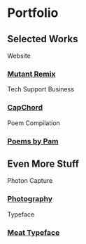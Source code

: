 <head>
    <title>Portfolio | Vale.Rocks</title>
    <meta property="og:title" content="Portfolio | Vale.Rocks"/>
    <meta name="description" content="The internet website of Declan Chidlow, known online as Vale. Within this digital domain, I document my thoughts, musings, and otherwise unhinged ramblings. I hope you stick around and find at least something intriguing here. I've put a lot of time into it. " />
    <meta property="og:description" content="The hippest site this side of MySpace." />
</head>

<h1 id="section">
    Portfolio
</h1>

## Selected Works

<div id="portfolio">

<div class="item">

Website
### [Mutant Remix](/portfolio/Mutant_Remix)
</div>
<div class="item">

Tech Support Business
### [CapChord](/portfolio/CapChord)
</div>
<div class="item">

Poem Compilation
### [Poems by Pam](/portfolio/poemsbypam)
</div>

</div> 

## Even More Stuff

<div id="portfolio">

<div class="item">

Photon Capture
### [Photography](/portfolio/Photography)
</div>
<div class="item">

Typeface
### [Meat Typeface](/portfolio/Meat_Typeface)
</div>

</div> 
